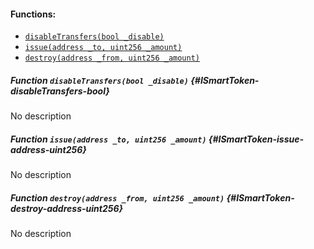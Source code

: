 

#### Functions:
- [`disableTransfers(bool _disable)`](#ISmartToken-disableTransfers-bool)
- [`issue(address _to, uint256 _amount)`](#ISmartToken-issue-address-uint256)
- [`destroy(address _from, uint256 _amount)`](#ISmartToken-destroy-address-uint256)


##### Function `disableTransfers(bool _disable)` {#ISmartToken-disableTransfers-bool}
No description
##### Function `issue(address _to, uint256 _amount)` {#ISmartToken-issue-address-uint256}
No description
##### Function `destroy(address _from, uint256 _amount)` {#ISmartToken-destroy-address-uint256}
No description

